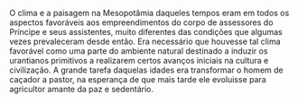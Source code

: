 ﻿O clima e a paisagem na Mesopotâmia daqueles tempos eram em todos os aspectos favoráveis aos empreendimentos do corpo de assessores do Príncipe e seus assistentes, muito diferentes das condições que algumas vezes prevaleceram desde então. Era necessário que houvesse tal clima favorável como uma parte do ambiente natural destinado a induzir os urantianos primitivos a realizarem certos avanços iniciais na cultura e civilização. A grande tarefa daquelas idades era transformar o homem de caçador a pastor, na esperança de que mais tarde ele evoluisse para agricultor amante da paz e sedentário.